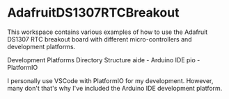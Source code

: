 # AdafruitDS1307RTCBreakout
This workspace contains various examples of how to use the Adafruit DS1307 RTC breakout board with different micro-controllers and development platforms.

Development Platforms Directory Structure
aide - Arduino IDE
pio  - PlatformIO

I personally use VSCode with PlatformIO for my development. However, many don't that's why I've included the Arduino IDE development platform.



